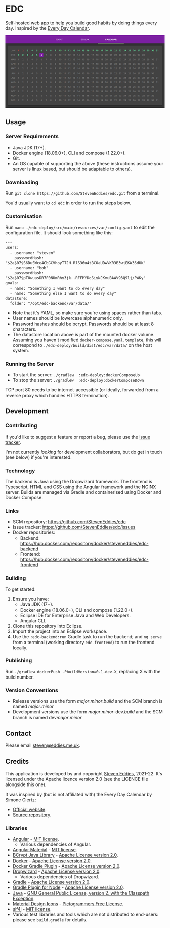 # EDC

Self-hosted web app to help you build good habits by doing things every day. Inspired by the [Every Day Calendar](https://www.simonegiertz.com/every-day-calendar).

![Screenshot of EDC](screenshot.png)



## Usage

### Server Requirements

 * Java JDK (17+).
 * Docker engine (18.06.0+), CLI and compose (1.22.0+).
 * Git.
 * An OS capable of supporting the above (these instructions assume your server is linux based, but should be adaptable to others).


### Downloading

Run `git clone https://github.com/StevenEddies/edc.git` from a terminal.

You'd usually want to `cd edc` in order to run the steps below.


### Customisation

Run `nano ./edc-deploy/src/main/resources/var/config.yaml` to edit the configuration file. It should look something like this:

    ---
    users:
      - username: "steven"
        passwordHash: "$2a$07$S6DuSWce4CbGCVhoyTTJH.RlS36u4tBCOaUDwVKR3B3wjEKW36dUK"
      - username: "bob"
        passwordHash: "$2a$07$pT0wuasDR7F0NUmRhy3jk..RFFMYDoSiyNJKmuBAWV93Q9lj/PWKy"
    goals:
      - name: "Something I want to do every day"
      - name: "Something else I want to do every day"
    datastore:
      folder: "/opt/edc-backend/var/data/"

 * Note that it's YAML, so make sure you're using spaces rather than tabs.
 * User names should be lowercase alphanumeric only.
 * Password hashes should be bcrypt. Passwords should be at least 8 characters.
 * The datastore location above is part of the mounted docker volume. Assuming you haven't modified `docker-compose.yaml.template`, this will correspond to `./edc-deploy/build/dist/edc/var/data/` on the host system.


### Running the Server

 * To start the server: `./gradlew  :edc-deploy:dockerComposeUp`
 * To stop the server: `./gradlew  :edc-deploy:dockerComposeDown`

TCP port 80 needs to be internet-accessible (or ideally, forwarded from a reverse proxy which handles HTTPS termination).



## Development

### Contributing

If you'd like to suggest a feature or report a bug, please use the [issue tracker](https://github.com/StevenEddies/edc/issues).

I'm not currently *looking* for development collaborators, but do get in touch (see below) if you're interested.


### Technology

The backend is Java using the Dropwizard framework. The frontend is Typescript, HTML and CSS using the Angular framework and the NGINX server. Builds are managed via Gradle and containerised using Docker and Docker Compose.


### Links

 * SCM repository: https://github.com/StevenEddies/edc
 * Issue tracker: https://github.com/StevenEddies/edc/issues
 * Docker repositories:
    * Backend: https://hub.docker.com/repository/docker/steveneddies/edc-backend
    * Frontend: https://hub.docker.com/repository/docker/steveneddies/edc-frontend


### Building

To get started:
 1. Ensure you have:
     * Java JDK (17+).
     * Docker engine (18.06.0+), CLI and compose (1.22.0+).
     * Eclipse IDE for Enterprise Java and Web Developers.
     * Angular CLI.
 3. Clone this repository into Eclipse.
 4. Import the project into an Eclipse workspace.
 5. Use the `:edc-backend:run` Gradle task to run the backend; and `ng serve` from a terminal (working directory `edc-frontend`) to run the frontend locally.


### Publishing

Run `./gradlew dockerPush -PbuildVersion=0.1-dev.X`, replacing X with the build number.


### Version Conventions

 * Release versions use the form *major*.*minor*.*build* and the SCM branch is named *major*.*minor*
 * Development versions use the form *major*.*minor*-dev.*build* and the SCM branch is named dev*major*.*minor*



## Contact

Please email [steven@eddies.me.uk](mailto:steven@eddies.me.uk).



## Credits

This application is developed by and copyright [Steven Eddies](http://www.eddies.me.uk), 2021-22. It's licensed under the Apache licence version 2.0 (see the LICENCE file alongside this one).

It was inspired by (but is not affiliated with) the Every Day Calendar by Simone Giertz:
 * [Official website](https://www.simonegiertz.com/every-day-calendar).
 * [Source repository](https://gitlab.com/simonegiertz/the-every-day-calendar).

### Libraries

 * [Angular](https://angular.io/) - [MIT license](https://github.com/angular/angular/blob/master/LICENSE).
    * Various dependencies of Angular.
 * [Angular Material](https://material.angular.io/) - [MIT license](https://github.com/angular/angular/blob/master/LICENSE).
 * [BCrypt Java Library](https://github.com/patrickfav/bcrypt) - [Apache License version 2.0](https://www.apache.org/licenses/LICENSE-2.0).
 * [Docker](https://www.docker.com/) - [Apache License version 2.0](https://www.apache.org/licenses/LICENSE-2.0).
 * [Docker Gradle Plugin](https://github.com/palantir/gradle-docker) - [Apache License version 2.0](https://www.apache.org/licenses/LICENSE-2.0).
 * [Dropwizard](https://www.dropwizard.io/) - [Apache License version 2.0](https://www.apache.org/licenses/LICENSE-2.0).
    * Various dependencies of Dropwizard.
 * [Gradle](https://gradle.org/) - [Apache License version 2.0](https://www.apache.org/licenses/LICENSE-2.0).
 * [Gradle Plugin for Node](https://github.com/node-gradle/gradle-node-plugin) - [Apache License version 2.0](https://www.apache.org/licenses/LICENSE-2.0).
 * [Java](https://openjdk.java.net/) - [GNU General Public License, version 2, with the Classpath Exception](https://openjdk.java.net/legal/gplv2+ce.html).
 * [Material Design Icons](https://materialdesignicons.com/) - [Pictogrammers Free License](https://github.com/Templarian/MaterialDesign/blob/master/LICENSE).
 * [slf4j](http://www.slf4j.org) - [MIT license](http://www.slf4j.org/license.html).
 * Various test libraries and tools which are not distributed to end-users: please see `build.gradle` for details.
